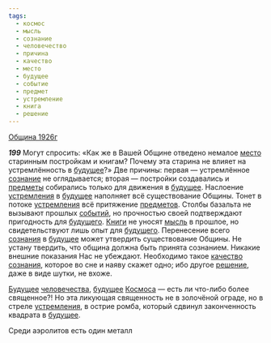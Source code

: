 ```yaml
---
tags:
  - космос
  - мысль
  - сознание
  - человечество
  - причина
  - качество
  - место
  - будущее
  - событие
  - предмет
  - устремление
  - книга
  - решение
---
```


[Община 1926г](/agni/1926)

___199___
Могут спросить: «Как же в Вашей Общине отведено немалое [место](/tag/#место) старинным постройкам и книгам? Почему эта старина не влияет на устремлённость в [будущее](/tag/#будущее)?» Две причины: первая — устремлённое [сознание](/tag/#сознание) не оглядывается; вторая — постройки создавались и [предметы](/tag/#предмет) собирались только для движения в [будущее](/tag/#будущее). Наслоение [устремления](/tag/#устремление) в [будущее](/tag/#будущее) наполняет всё существование Общины. Тонет в потоке [устремления](/tag/#устремление) всё притяжение [предметов](/tag/#предмет). Столбы базальта не вызывают прошлых [событий](/tag/#событие), но прочностью своей подтверждают пригодность для [будущего](/tag/#будущее). [Книги](/tag/#книга) не уносят [мысль](/tag/#мысль) в прошлое, но свидетельствуют лишь опыт для [будущего](/tag/#будущее). Перенесение всего [сознания](/tag/#сознание) в [будущее](/tag/#будущее) может утвердить существование Общины. Не устану твердить, что община должна быть принята сознанием. Никакие внешние показания Нас не убеждают. Необходимо такое [качество](/tag/#качество) [сознания](/tag/#сознание), которое во сне и наяву скажет одно; ибо другое [решение](/tag/#решение), даже в виде шутки, не вхоже.   

[Будущее](/tag/#будущее) [человечества](/tag/#человечество), [будущее](/tag/#будущее) [Космоса](/tag/#космос) — есть ли что-либо более священное?! Но эта ликующая священность не в золочёной ограде, но в стреле [устремления](/tag/#устремление), в острие ромба, который сдвинул законченность квадрата в [будущее](/tag/#будущее).   

Среди аэролитов есть один металл 